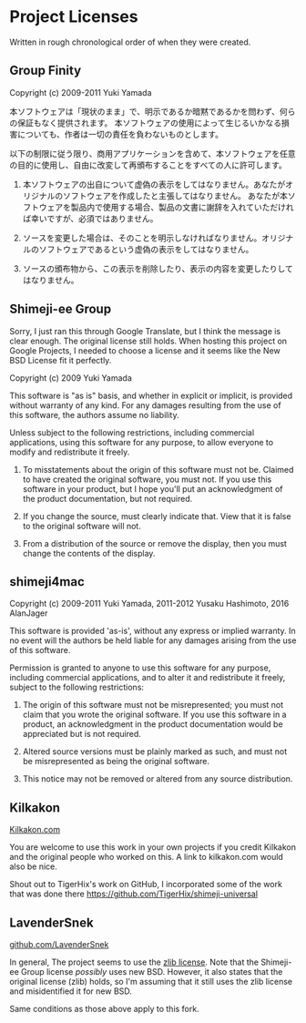 Project Licenses
================

Written in rough chronological order of when they were created.

Group Finity
------------

Copyright (c) 2009-2011 Yuki Yamada

本ソフトウェアは「現状のまま」で、明示であるか暗黙であるかを問わず、何らの保証もなく提供されます。 
本ソフトウェアの使用によって生じるいかなる損害についても、作者は一切の責任を負わないものとします。

以下の制限に従う限り、商用アプリケーションを含めて、本ソフトウェアを任意の目的に使用し、自由に改変して再頒布することをすべての人に許可します。

1. 本ソフトウェアの出自について虚偽の表示をしてはなりません。あなたがオリジナルのソフトウェアを作成したと主張してはなりません。
   あなたが本ソフトウェアを製品内で使用する場合、製品の文書に謝辞を入れていただければ幸いですが、必須ではありません。

2. ソースを変更した場合は、そのことを明示しなければなりません。オリジナルのソフトウェアであるという虚偽の表示をしてはなりません。

3. ソースの頒布物から、この表示を削除したり、表示の内容を変更したりしてはなりません。

Shimeji-ee Group
----------------

Sorry, I just ran this through Google Translate, but I think the message is clear enough. The original license still
holds. When hosting this project on Google Projects, I needed to choose a license and it seems like the New BSD License
fit it perfectly.

Copyright (c) 2009 Yuki Yamada

This software is "as is" basis, and whether in explicit or implicit, is provided without warranty of any kind. For any
damages resulting from the use of this software, the authors assume no liability.

Unless subject to the following restrictions, including commercial applications, using this software for any purpose, to
allow everyone to modify and redistribute it freely.

1. To misstatements about the origin of this software must not be. Claimed to have created the original software, you
   must not. If you use this software in your product, but I hope you'll put an acknowledgment of the product
   documentation, but not required.

2. If you change the source, must clearly indicate that. View that it is false to the original software will not.

3. From a distribution of the source or remove the display, then you must change the contents of the display.

shimeji4mac
-----------

Copyright (c) 2009-2011 Yuki Yamada, 2011-2012 Yusaku Hashimoto, 2016 AlanJager

This software is provided 'as-is', without any express or implied warranty. In no event will the authors be held liable
for any damages arising from the use of this software.

Permission is granted to anyone to use this software for any purpose, including commercial applications, and to alter it
and redistribute it freely, subject to the following restrictions:

1. The origin of this software must not be misrepresented; you must not claim that you wrote the original software. If
   you use this software in a product, an acknowledgment in the product documentation would be appreciated but is not
   required.

2. Altered source versions must be plainly marked as such, and must not be misrepresented as being the original
   software.

3. This notice may not be removed or altered from any source distribution.

Kilkakon
--------

[Kilkakon.com](http://kilkakon.com)

You are welcome to use this work in your own projects if you credit Kilkakon and the original people who worked on this.
A link to kilkakon.com would also be nice.

Shout out to TigerHix's work on GitHub, I incorporated some of the work that was done there
https://github.com/TigerHix/shimeji-universal


LavenderSnek
------------

[github.com/LavenderSnek](https://github.com/LavenderSnek/ShimejiEE-cross-platform)

In general, The project seems to use the [zlib license](https://zlib.net/zlib_license.html). Note that the Shimeji-ee
Group license _possibly_ uses new BSD. However, it also states that the original license (zlib) holds, so I'm assuming
that it still uses the zlib license and misidentified it for new BSD.

Same conditions as those above apply to this fork.
